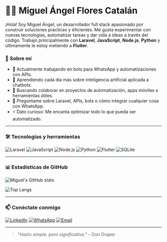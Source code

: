 # 👨‍💻 Miguel Ángel Flores Catalán

¡Hola! Soy Miguel Ángel, un desarrollador full stack apasionado por construir soluciones prácticas y eficientes. Me gusta experimentar con nuevas tecnologías, automatizar tareas y dar vida a ideas a través del código. Trabajo principalmente con **Laravel**, **JavaScript**, **Node.js**, **Python** y últimamente le estoy metiendo a **Flutter**.

### 🚀 Sobre mí
- 🔭 Actualmente trabajando en bots para WhatsApp y automatizaciones con APIs.
- 🌱 Aprendiendo cada día más sobre inteligencia artificial aplicada a chatbots.
- 👯 Buscando colaborar en proyectos de automatización, apps móviles o herramientas útiles.
- 💬 Pregúntame sobre Laravel, APIs, bots o cómo integrar cualquier cosa con WhatsApp.
- ⚡ Dato curioso: Me encanta optimizar todo lo que pueda ser automatizado.

---

### 🛠️ Tecnologías y herramientas
![Laravel](https://img.shields.io/badge/Laravel-F55247?style=for-the-badge&logo=laravel&logoColor=white)
![JavaScript](https://img.shields.io/badge/JavaScript-F7DF1E?style=for-the-badge&logo=javascript&logoColor=black)
![Node.js](https://img.shields.io/badge/Node.js-339933?style=for-the-badge&logo=node.js&logoColor=white)
![Python](https://img.shields.io/badge/Python-3670A0?style=for-the-badge&logo=python&logoColor=white)
![Flutter](https://img.shields.io/badge/Flutter-02569B?style=for-the-badge&logo=flutter&logoColor=white)
![SQLite](https://img.shields.io/badge/SQLite-07405E?style=for-the-badge&logo=sqlite&logoColor=white)

---

### 📊 Estadísticas de GitHub

![Miguel's GitHub stats](https://github-readme-stats.vercel.app/api?username=miguelfcma&show_icons=true&theme=radical&count_private=true)

![Top Langs](https://github-readme-stats.vercel.app/api/top-langs/?username=miguelfcma&layout=compact&theme=radical)

---

### 📫 Conéctate conmigo

[![LinkedIn](https://img.shields.io/badge/LinkedIn-0077B5?style=for-the-badge&logo=linkedin&logoColor=white)](https://www.linkedin.com/in/miguelfcma/)
[![WhatsApp](https://img.shields.io/badge/WhatsApp-25D366?style=for-the-badge&logo=whatsapp&logoColor=white)](https://wa.me/52XXXXXXXXXX)
[![Email](https://img.shields.io/badge/Email-EA4335?style=for-the-badge&logo=gmail&logoColor=white)](mailto:correo@ejemplo.com)

---

> *"Hazlo simple, pero significativo."* – Don Draper

